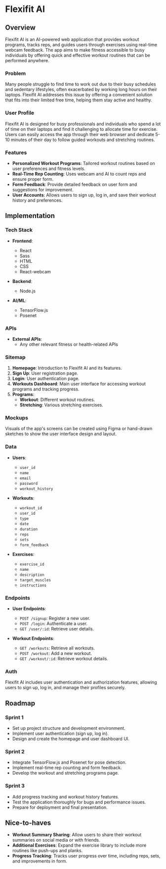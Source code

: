 # Flexifit AI

## Overview

Flexifit AI is an AI-powered web application that provides workout programs, tracks reps, and guides users through exercises using real-time webcam feedback. The app aims to make fitness accessible to busy individuals by offering quick and effective workout routines that can be performed anywhere.

### Problem

Many people struggle to find time to work out due to their busy schedules and sedentary lifestyles, often exacerbated by working long hours on their laptops. Flexifit AI addresses this issue by offering a convenient solution that fits into their limited free time, helping them stay active and healthy.

### User Profile

Flexifit AI is designed for busy professionals and individuals who spend a lot of time on their laptops and find it challenging to allocate time for exercise. Users can easily access the app through their web browser and dedicate 5-10 minutes of their day to follow guided workouts and stretching routines.

### Features

- **Personalized Workout Programs**: Tailored workout routines based on user preferences and fitness levels.
- **Real-Time Rep Counting**: Uses webcam and AI to count reps and ensure proper form.
- **Form Feedback**: Provide detailed feedback on user form and suggestions for improvement.
- **User Accounts**: Allows users to sign up, log in, and save their workout history and preferences.

## Implementation

### Tech Stack

- **Frontend**:
  - React
  - Sass
  - HTML
  - CSS
  - React-webcam

- **Backend**:
  - Node.js

- **AI/ML**:
  - TensorFlow.js
  - Posenet

### APIs

- **External APIs**:
  - Any other relevant fitness or health-related APIs

### Sitemap

1. **Homepage**: Introduction to Flexifit AI and its features.
2. **Sign Up**: User registration page.
3. **Login**: User authentication page.
4. **Workouts Dashboard**: Main user interface for accessing workout programs and tracking progress.
5. **Programs**:
   - **Workout**: Different workout routines.
   - **Stretching**: Various stretching exercises.

### Mockups

Visuals of the app's screens can be created using Figma or hand-drawn sketches to show the user interface design and layout.

### Data

- **Users**:
  - `user_id`
  - `name`
  - `email`
  - `password`
  - `workout_history`

- **Workouts**:
  - `workout_id`
  - `user_id`
  - `type`
  - `date`
  - `duration`
  - `reps`
  - `sets`
  - `form_feedback`

- **Exercises**:
  - `exercise_id`
  - `name`
  - `description`
  - `target_muscles`
  - `instructions`

### Endpoints

- **User Endpoints**:
  - `POST /signup`: Register a new user.
  - `POST /login`: Authenticate a user.
  - `GET /user/:id`: Retrieve user details.

- **Workout Endpoints**:
  - `GET /workouts`: Retrieve all workouts.
  - `POST /workout`: Add a new workout.
  - `GET /workout/:id`: Retrieve workout details.

### Auth

Flexifit AI includes user authentication and authorization features, allowing users to sign up, log in, and manage their profiles securely.

## Roadmap

### Sprint 1
- Set up project structure and development environment.
- Implement user authentication (sign up, log in).
- Design and create the homepage and user dashboard UI.

### Sprint 2
- Integrate TensorFlow.js and Posenet for pose detection.
- Implement real-time rep counting and form feedback.
- Develop the workout and stretching programs page.

### Sprint 3
- Add progress tracking and workout history features.
- Test the application thoroughly for bugs and performance issues.
- Prepare for deployment and final presentation.

## Nice-to-haves

- **Workout Summary Sharing**: Allow users to share their workout summaries on social media or with friends.
- **Additional Exercises**: Expand the exercise library to include more routines like push-ups and planks.
- **Progress Tracking**: Tracks user progress over time, including reps, sets, and improvements in form.
